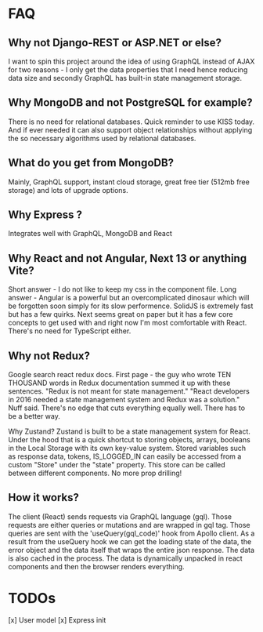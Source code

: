 #

# FAQ

## Why not Django-REST or ASP.NET or else?

   I want to spin this project around the idea of using GraphQL instead of AJAX for two reasons - 
   I only get the data properties that I need hence reducing data size and secondly GraphQL has built-in state 
   management storage.

## Why MongoDB and not PostgreSQL for example?

   There is no need for relational databases. Quick reminder to use KISS today. And if ever needed 
   it can also support object relationships without applying the so necessary algorithms used by relational databases.

## What do you get from MongoDB?

   Mainly, GraphQL support, instant cloud storage, great free tier (512mb free storage) and lots of upgrade options.

## Why Express ?

   Integrates well with GraphQL, MongoDB and React

## Why React and not Angular, Next 13 or anything Vite?

   Short answer - I do not like to keep my css in the component file. Long answer - Angular is a powerful 
    but an overcomplicated dinosaur which will be forgotten soon simply for its slow performence. SolidJS is extremely 
    fast but has a few quirks. Next seems great on paper but it has a few core concepts to get used with and right now 
    I'm most comfortable with React. There's no need for TypeScript either.

## Why not Redux?

  Google search react redux docs. First page - the guy who wrote TEN THOUSAND words in Redux documentation 
   summed it up with these sentences.
   "Redux is not meant for state management."
   "React developers in 2016 needed a state management system and Redux was a solution."
   Nuff said. There's no edge that cuts everything equally well. 
   There has to be a better way.
  
  Why Zustand? 
   Zustand is built to be a state management system for React. 
   Under the hood that is a quick shortcut to storing objects, arrays, booleans in the Local Storage with its own key-value system.
   Stored variables such as response data, tokens, IS_LOGGED_IN can easily be accessed from a custom "Store" under the "state" property.
   This store can be called between different components.
   No more prop drilling!
   
## How it works?
  The client (React) sends requests via GraphQL language (gql). Those requests are either queries or mutations and are wrapped in gql tag.
  Those queries are sent with the 'useQuery(gql_code)' hook from Apollo client. 
  As a result from the useQuery hook we can get the loading state of the data, the error object and the data itself that wraps the
  entire json response. The data is also cached in the process. The data is dynamically unpacked in react components and then 
  the browser renders everything.
  
#

# TODOs

   [x] User model
   [x] Express init
